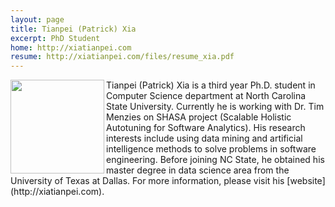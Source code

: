 ```yaml
---
layout: page
title: Tianpei (Patrick) Xia
excerpt: PhD Student
home: http://xiatianpei.com
resume: http://xiatianpei.com/files/resume_xia.pdf
---
```



<img align="left" width="150" src="/img/xia.jpg">
Tianpei (Patrick) Xia is a third year Ph.D. student in Computer Science department at North Carolina State University. Currently he is working with Dr. Tim Menzies on SHASA project (Scalable Holistic Autotuning for Software Analytics). His research interests include using data mining and artificial intelligence methods to solve problems in software engineering. Before joining NC State, he obtained his master degree in data science area from the University of Texas at Dallas. For more information, please visit his [website](http://xiatianpei.com).
